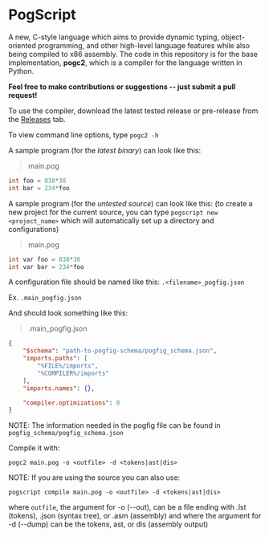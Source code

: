 # PogScript

A new, C-style language which aims to provide dynamic typing, object-oriented programming, and other high-level language features while also being compiled to x86 assembly. The code in this repository is for the base implementation, **pogc2**, which is a compiler for the language written in Python.

**Feel free to make contributions or suggestions -- just submit a pull request!**

To use the compiler, download the latest tested release or pre-release from the [Releases](https://github.com/User0332/PogScript/releases) tab.

To view command line options, type ```pogc2 -h```

A sample program (for the *latest binary*) can look like this:

>main.pog

```c
int foo = 838*38
int bar = 234*foo
```

A sample program (for the *untested source*) can look like this:
(to create a new project for the current source, you can type ```pogscript new <project_name>``` which will automatically set up a directory and configurations)

>main.pog

```c
int var foo = 838*38
int var bar = 234*foo
```

A configuration file should be named like this: `.<filename>_pogfig.json`

Ex. `.main_pogfig.json`

And should look something like this:

>.main_pogfig.json

```json
{
	"$schema": "path-to-pogfig-schema/pogfig_schema.json",
	"imports.paths": [
		"%FILE%/imports",
		"%COMPILER%/imports"
	],
	"imports.names": {},

	"compiler.optimizations": 0
}
```

NOTE: The information needed in the pogfig file can be found in `pogfig_schema/pogfig_schema.json`




Compile it with:

```console
pogc2 main.pog -o <outfile> -d <tokens|ast|dis>
```

NOTE: If you are using the source you can also use:

```console
pogscript compile main.pog -o <outfile> -d <tokens|ast|dis>
```

where ```outfile```, the argument for -o (--out), can be a file ending with .lst (tokens), .json (syntax tree), or .asm (assembly) and where the argument for -d (--dump) can be the tokens, ast, or dis (assembly output)
